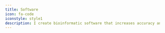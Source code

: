 ```yaml
---
title: Software
icon: fa-code
iconstyle: style1
description: I create bioinformatic software that increases accuracy and reproducibility of analyses. I firmly believe in open-source and collaborative software.  All code created for projects I participate on is freely available under the GNU GPLv3 license, which serves to further promote an open-source codebase.
---
```

